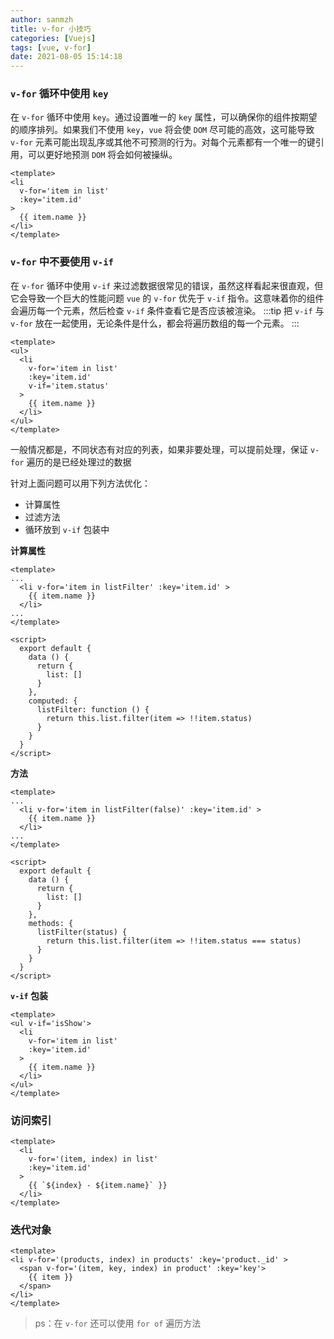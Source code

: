 ```yaml
---
author: sanmzh
title: v-for 小技巧
categories: [Vuejs]
tags: [vue, v-for]
date: 2021-08-05 15:14:18
---
```


<Boxx changeTime="30000"/>

### `v-for` 循环中使用 `key`
在 `v-for` 循环中使用 `key`。通过设置唯一的 `key` 属性，可以确保你的组件按期望的顺序排列。如果我们不使用 `key`，`vue` 将会使 `DOM` 尽可能的高效，这可能导致 `v-for` 元素可能出现乱序或其他不可预测的行为。对每个元素都有一个唯一的键引用，可以更好地预测 `DOM` 将会如何被操纵。
```vue
<template>
<li   
  v-for='item in list'  
  :key='item.id'    
>  
  {{ item.name }}  
</li> 
</template>
```

### `v-for` 中不要使用 `v-if`
在 `v-for` 循环中使用 `v-if` 来过滤数据很常见的错误，虽然这样看起来很直观，但它会导致一个巨大的性能问题 `vue` 的 `v-for` 优先于 `v-if` 指令。这意味着你的组件会遍历每一个元素，然后检查 `v-if` 条件查看它是否应该被渲染。
:::tip
把 `v-if` 与 `v-for` 放在一起使用，无论条件是什么，都会将遍历数组的每一个元素。
:::
```vue
<template>
<ul>  
  <li   
    v-for='item in list'   
    :key='item.id'   
    v-if='item.status'  
  >  
    {{ item.name }}  
  </li>  
</ul>
</template>
```
一般情况都是，不同状态有对应的列表，如果非要处理，可以提前处理，保证 `v-for` 遍历的是已经处理过的数据

针对上面问题可以用下列方法优化：
- 计算属性
- 过滤方法
- 循环放到 `v-if` 包装中

**计算属性**
```vue
<template>
...
  <li v-for='item in listFilter' :key='item.id' >  
    {{ item.name }}  
  </li>
...
</template>

<script>  
  export default {  
    data () {  
      return {  
        list: []  
      }  
    },  
    computed: {  
      listFilter: function () {  
        return this.list.filter(item => !!item.status)
      }
    }
  }  
</script>
```
**方法**
```vue
<template>
...
  <li v-for='item in listFilter(false)' :key='item.id' >  
    {{ item.name }}  
  </li>
...
</template>

<script>  
  export default {  
    data () {  
      return {  
        list: []  
      }  
    },  
    methods: {  
      listFilter(status) {  
        return this.list.filter(item => !!item.status === status)
      }
    }
  }  
</script>
```

**`v-if` 包装**
```vue
<template>
<ul v-if='isShow'>
  <li   
    v-for='item in list'   
    :key='item.id'   
  >  
    {{ item.name }}  
  </li>  
</ul>
</template>
```

### 访问索引
```vue
<template>
  <li   
    v-for='(item, index) in list'   
    :key='item.id'   
  >  
    {{ `${index} - ${item.name}` }}  
  </li>  
</template>
```

### 迭代对象
```vue
<template>
<li v-for='(products, index) in products' :key='product._id' >  
  <span v-for='(item, key, index) in product' :key='key'>  
    {{ item }}  
  </span>  
</li> 
</template>
```

> ps：在 `v-for` 还可以使用 `for of` 遍历方法